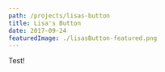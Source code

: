 ```yaml
---
path: /projects/lisas-button
title: Lisa's Button
date: 2017-09-24
featuredImage: ./lisasButton-featured.png
---
```


Test!